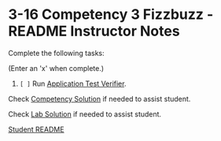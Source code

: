 
# 3-16 Competency 3 Fizzbuzz - README Instructor Notes

Complete the following tasks:

(Enter an 'x' when complete.)

1. `[ ]` Run [Application Test Verifier](lab_verification_test.py).

Check [Competency Solution](2_competency_solution.md) if needed to assist 
student.

Check [Lab Solution](lab_solution.nasm) if needed to assist student.

[Student README](../1_README.md)


<!--- End of file. --->
